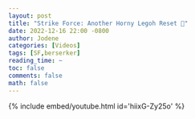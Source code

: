 ```yaml
---
layout: post
title: "Strike Force: Another Horny Legoh Reset 🎥"
date: 2022-12-16 22:00 -0800
author: Jodene
categories: [Videos]
tags: [SF,berserker]
reading_time: ~
toc: false
comments: false
math: false
---
```


{% include embed/youtube.html id='hiixG-Zy25o' %}